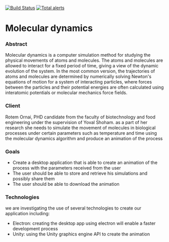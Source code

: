 [![Build Status](https://travis-ci.org/TechnionYP5779/SimuMole.svg?branch=master)](https://travis-ci.org/TechnionYP5779/SimuMole)
[![Total alerts](https://img.shields.io/lgtm/alerts/g/TechnionYP5779/SimuMole.svg?logo=lgtm&logoWidth=18)](https://lgtm.com/projects/g/TechnionYP5779/SimuMole/alerts/)
# Molecular dynamics

### Abstract
Molecular dynamics is a computer simulation method for studying the physical movements of atoms and molecules. The atoms and molecules are allowed to interact for a fixed period of time, giving a view of the dynamic evolution of the system. In the most common version, the trajectories of atoms and molecules are determined by numerically solving Newton's equations of motion for a system of interacting particles, where forces between the particles and their potential energies are often calculated using interatomic potentials or molecular mechanics force fields.

### Client
Rotem Ornai, PHD candidate from the faculty of biotechnology and food engineering under the supervision of Yoval Shoham.
as a part of her research she needs to simulate the movement of molecules in biological processes under certain parameters such as temperature and time using the molecular dynamics algorithm and produce an animation of the process

### Goals
- Create a desktop application that is able to create an animation of the process with the parameters received from the user
- The user should be able to store and retrieve his simulations and possibly share them
- The user should be able to download the animation

### Technologies
we are investigating the use of several technologies to create our application including:
- Electron: creating the desktop app using electron will enable a faster development process
- Unity: using the Unity graphics engine API to create the animation  

